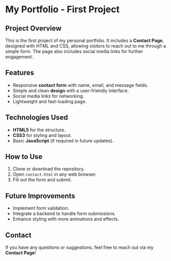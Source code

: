 # My Portfolio - First Project

## Project Overview
This is the first project of my personal portfolio. It includes a **Contact Page**, designed with HTML and CSS, allowing visitors to reach out to me through a simple form. The page also includes social media links for further engagement.

## Features
- Responsive **contact form** with name, email, and message fields.
- Simple and clean **design** with a user-friendly interface.
- Social media links for networking.
- Lightweight and fast-loading page.

## Technologies Used
- **HTML5** for the structure.
- **CSS3** for styling and layout.
- Basic **JavaScript** (if required in future updates).

## How to Use
1. Clone or download the repository.
2. Open `contact.html` in any web browser.
3. Fill out the form and submit.

## Future Improvements
- Implement form validation.
- Integrate a backend to handle form submissions.
- Enhance styling with more animations and effects.

## Contact
If you have any questions or suggestions, feel free to reach out via my **Contact Page**!
